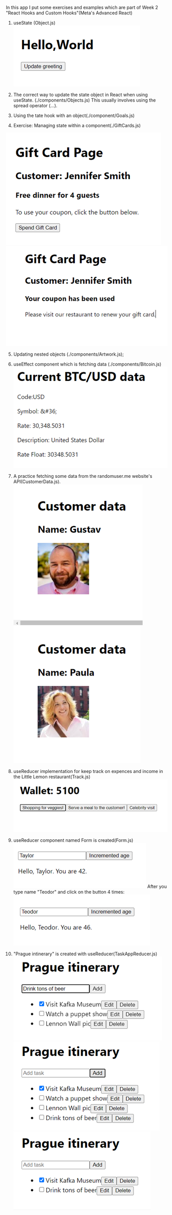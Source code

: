 In this app I put some exercises and examples which are part of Week 2 "React Hooks and Custom Hooks"(Meta's Advanced React)
1. useState (Object.js)
![Alt text](image-11.png)

2. The correct way to update the state object in React when using useState. (./components/Objects.js)
This usually involves using the spread operator (...).

3. Using the tate hook with an object(./component/Goals.js)

4. Exercise: Managing state within a component(./GiftCards.js)

![Initiall view](image-1.png)![The view after rendering, notice that the booton disappeares!](image-2.png)

5. Updating nested objects (./components/Artwork.js);

6. useEffect component which is fetching data (./components/Bitcoin.js)
![Alt text](image.png)

7. A practice fetching some data from the randomuser.me website's API(CustomerData.js).
![Alt text](image-3.png)
![Alt text](image-4.png)

8. useReducer implementation for keep track on expences and income in the Little Lemon restaurant(Track.js)
![Alt text](image-5.png)

9. useReducer component named Form is created(Form.js)
![Alt text](image-6.png)
After you type name "Teodor" and click on the button 4 times:
![Alt text](image-7.png)

10. "Prague intinerary" is created with useReducer(TaskAppReducer.js) 
![Alt text](image-8.png)
![Alt text](image-9.png)
![Alt text](image-10.png)